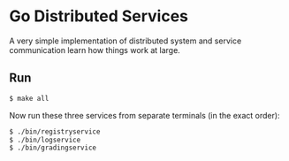 # Go Distributed Services

A very simple implementation of distributed system and service communication
learn how things work at large.

## Run

```sh
$ make all
```

Now run these three services from separate terminals (in the exact order):

```sh
$ ./bin/registryservice
$ ./bin/logservice
$ ./bin/gradingservice
```
